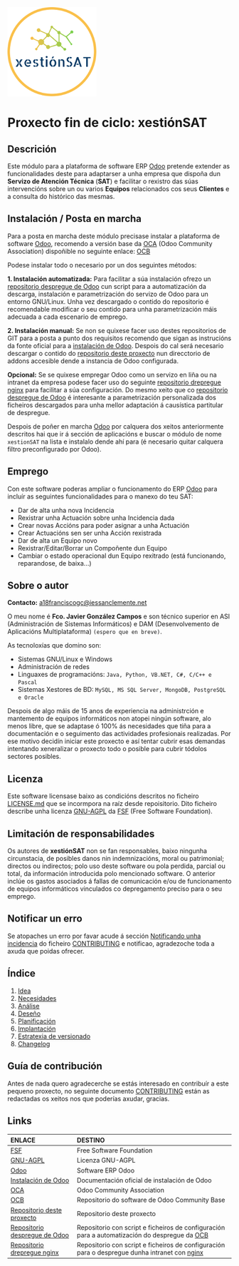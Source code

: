 [![logo]][repositorio deste proxecto]

# Proxecto fin de ciclo: **xestiónSAT**

## Descrición

Este módulo para a plataforma de software ERP [Odoo] pretende extender as funcionalidades deste para adaptarser a unha empresa que dispoña dun **Servizo de Atención Técnica** (**SAT**) e facilitar o rexistro das súas intervencións sobre un ou varios **Equipos** relacionados cos seus **Clientes** e a consulta do histórico das mesmas.


## Instalación / Posta en marcha

Para a posta en marcha deste módulo precisase instalar a plataforma de software [Odoo], recomendo a versión base da [OCA] (Odoo Community Association) dispoñible no seguinte enlace: [OCB]

Podese instalar todo o necesario por un dos seguintes métodos:

**1. Instalación automatizada:** Para facilitar a súa instalación ofrezo un [repositorio despregue de Odoo] cun script para a automatización da descarga, instalación e parametrización do servizo de Odoo para un entorno GNU/Linux. Unha vez descargado o contido do repositorio é recomendable modificar o seu contido para unha parametrización máis adecuada a cada escenario de emprego.

**2. Instalación manual:** Se non se quixese facer uso destes repositorios de GIT para a posta a punto dos requisitos recomendo que sigan as instrucións da fonte oficial para a [instalación de Odoo]. Despois do cal será necesario descargar o contido do [repositorio deste proxecto] nun direcctorio de addons accesible dende a instancia de Odoo configurada.

**Opcional:** Se se quixese empregar Odoo como un servizo en liña ou na intranet da empresa podese facer uso do seguinte [repositorio drepregue nginx] para facilitar a súa configuración. Do mesmo xeito que co [repositorio despregue de Odoo] é interesante a parametrización personalizada dos ficheiros descargados para unha mellor adaptación á causística partitular de despregue.

Despois de poñer en marcha [Odoo] por calquera dos xeitos anteriormente descritos hai que ir á sección de aplicacións e buscar o módulo de nome `xestionSAT` na lista e instalalo dende ahí para (é necesario quitar calquera filtro preconfigurado por Odoo).

## Emprego

Con este software poderas ampliar o funcionamento do ERP [Odoo] para incluír as seguintes funcionalidades para o manexo do teu SAT:

 * Dar de alta unha nova Incidencia
 * Rexistrar unha Actuación sobre unha Incidencia dada
 * Crear novas Accións para poder asignar a unha Actuación
 * Crear Actuacións sen ser unha Acción rexistrada
 * Dar de alta un Equipo novo
 * Rexistrar/Editar/Borrar un Compoñente dun Equipo
 * Cambiar o estado operacional dun Equipo rexitrado (está funcionando, reparandose, de baixa...)

## Sobre o autor

**Contacto:** a18franciscogc@iessanclemente.net

O meu nome é **Fco. Javier González Campos** e son técnico superior en ASI (Administración de Sistemas Informáticos) e DAM (Desenvolvemento de Aplicacións Multiplataforma) `(espero que en breve)`.

As tecnoloxías que domino son:

* Sistemas GNU/Linux e Windows
* Administración de redes
* Linguaxes de programacións: `Java, Python, VB.NET, C#, C/C++ e Pascal`
* Sistemas Xestores de BD: `MySQL, MS SQL Server, MongoDB, PostgreSQL e Oracle`

Despois de algo máis de 15 anos de experiencia na administrción e mantemento de equipos informáticos non atopei ningún software, alo menos libre, que se adaptase ó 100% ás necesidades que tiña para a documentación e o seguimento das actividades profesionais realizadas. Por ese motivo decidín iniciar este proxecto e así tentar cubrir esas demandas intentando xeneralizar o proxecto todo o posible para cubrir tódolos sectores posibles.

## Licenza

Este software licensase baixo as condicións descritos no ficheiro [LICENSE.md] que se incormpora na raíz desde repoisitorio. Dito ficheiro describe unha licenza [GNU-AGPL] da [FSF] (Free Software Foundation).

## Limitación de responsabilidades

Os autores de **xestiónSAT** non se fan responsables, baixo ningunha circunstacia, de posibles danos nin indemnizacións, moral ou patrimonial; directos ou indirectos; polo uso deste software ou pola perdida, parcial ou total, da información introducida polo mencionado software. O anterior inclúe os gastos asociados á fallas de comunicación e/ou de funcionamento de equipos informáticos vinculados co depregamento preciso para o seu emprego.


## Notificar un erro

Se atopaches un erro por favar acude á sección [Notificando unha incidencia][NovaIncidencia] do ficheiro [CONTRIBUTING] e notificao, agradezoche toda a axuda que poidas ofrecer.

## Índice

1. [Idea]
2. [Necesidades]
3. [Análise]
4. [Deseño]
5. [Planificación]
6. [Implantación]
7. [Estratexia de versionado]
8. [Changelog]

## Guía de contribución

Antes de nada quero agradecerche se estás interesado en contribuír a este pequeno proxecto, no seguinte documento [CONTRIBUTING] están as redactadas os xeitos nos que poderías axudar, gracias.

## Links

| ENLACE                            | DESTINO
|:-                                 |:-
| [FSF]                             | Free Software Foundation
| [GNU-AGPL]                        | Licenza GNU-AGPL
| [Odoo]                            | Software ERP Odoo
| [Instalación de Odoo]             | Documentación oficial de instalación de Odoo
| [OCA]                             | Odoo Community Association
| [OCB]                             | Repositorio do software de Odoo Community Base
| [Repositorio deste proxecto]      | Repositorio deste proxecto
| [Repositorio despregue de Odoo]   | Repositorio con script e ficheiros de configuración para a automatización do despregue da [OCB]
| [Repositorio drepregue nginx]     | Repositorio con script e ficheiros de configuración para o despregue dunha intranet con [nginx]

[//]: # (Listado dos links empregados)

   <!-- Licencia -->

   [LICENSE.md]: <LICENSE.md>

   <!-- Guía de contribución -->

   [CONTRIBUTING]: <CONTRIBUTING.md>
   [NovaIncidencia]: <CONTRIBUTING.md#notificando-unha-incidencia>

   <!-- Enlaces a terceiros -->

   [FSF]: <https://www.fsf.org/es>

   [GNU-AGPL]: <https://www.gnu.org/licenses/agpl-3.0.html>

   [Odoo]: <https://www.odoo.com/es_ES/>

   [Instalación de Odoo]: <https://www.odoo.com/documentation/12.0/setup/install.html>

   [OCA]: <https://odoo-community.org/>

   [OCB]: <https://github.com/OCA/OCB>

   [nginx]: <https://www.nginx.com/>

   <!-- Índice -->

   [Idea]: <doc/templates/1_idea.md>

   [Necesidades]: <doc/templates/2_necesidades.md>

   [Análise]: <doc/templates/3_analise.md>

   [Deseño]: <doc/templates/4_deseño.md>

   [Planificación]: <doc/templates/5_planificacion.md>
   
   [Implantación]: <doc/templates/6_implantacion.md>

   [Estratexia de versionado]: <doc/templates/7_versionado.md>

   [changelog]: <CHANGELOG.md>

   <!-- Enlaces proxecto -->

   [logo]: <doc/img/logo/xestionSAT_200x200.png>

   [repositorio deste proxecto]: <https://gitlab.iessanclemente.net/damo/a18franciscogc.git>

   [repositorio despregue de Odoo]: <https://gitlab.iessanclemente.net/a18franciscogc/odoo.git>

   [repositorio drepregue nginx]: <https://gitlab.iessanclemente.net/a18franciscogc/nginx.git>